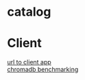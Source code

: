# catalog

# Client
[url to client app](https://catalog-2j2wifsb2vvrnbeck9uvr2.streamlit.app/)  
[chromadb benchmarking](https://github.com/chroma-core/chroma/blob/main/sample_apps/generative_benchmarking/generate_benchmark.ipynb)  

